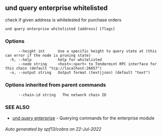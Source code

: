 ## und query enterprise whitelisted

check if given address is whitelested for purchase orders

```
und query enterprise whitelisted [address] [flags]
```

### Options

```
      --height int      Use a specific height to query state at (this can error if the node is pruning state)
  -h, --help            help for whitelisted
      --node string     <host>:<port> to Tendermint RPC interface for this chain (default "tcp://localhost:26657")
  -o, --output string   Output format (text|json) (default "text")
```

### Options inherited from parent commands

```
      --chain-id string   The network chain ID
```

### SEE ALSO

* [und query enterprise](und_query_enterprise.md)	 - Querying commands for the enterprise module

###### Auto generated by spf13/cobra on 22-Jul-2022
